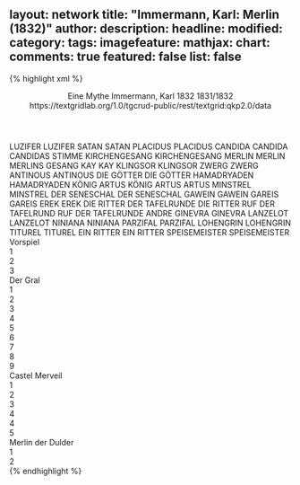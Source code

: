 layout: network
title: "Immermann, Karl: Merlin (1832)"
author:
description:
headline:
modified:
category:
tags:
imagefeature:
mathjax:
chart:
comments: true
featured: false
list: false
---
{% highlight xml %}
<?xml-model href="https://raw.githubusercontent.com/DLiNa/project/master/rules/lina.rnc"?><?xml-model href="https://raw.githubusercontent.com/DLiNa/project/master/rules/lina.sch"?>
<play xmlns="http://lina.digital">
  <header>
    <title>Merlin</title>
    <subtitle>Eine Mythe</subtitle>
    <genretitle/>
    <author>Immermann, Karl</author>
    <date type="print" when="1832">1832</date>
    <date type="premiere"/>
    <date type="written" when="1832">1831/1832</date>
    <source>https://textgridlab.org/1.0/tgcrud-public/rest/textgrid:qkp2.0/data</source>
  </header>
  <personae>
    <character>
      <name>LUZIFER</name>
      <alias xml:id="luzifer">
        <name>LUZIFER</name>
      </alias>
    </character>
    <character>
      <name>SATAN</name>
      <alias xml:id="satan">
        <name>SATAN</name>
      </alias>
    </character>
    <character>
      <name>PLACIDUS</name>
      <alias xml:id="placidus">
        <name>PLACIDUS</name>
      </alias>
    </character>
    <character>
      <name>CANDIDA</name>
      <alias xml:id="candida">
        <name>CANDIDA</name>
      </alias>
      <alias xml:id="candidas_stimme">
        <name>CANDIDAS STIMME</name>
      </alias>
    </character>
    <character>
      <name>KIRCHENGESANG</name>
      <alias xml:id="kirchengesang">
        <name>KIRCHENGESANG</name>
      </alias>
    </character>
    <character>
      <name>MERLIN</name>
      <alias xml:id="merlin">
        <name>MERLIN</name>
      </alias>
      <alias xml:id="merlins_gesang">
        <name>MERLINS GESANG</name>
      </alias>
    </character>
    <character>
      <name>KAY</name>
      <alias xml:id="kay">
        <name>KAY</name>
      </alias>
    </character>
    <character>
      <name>KLINGSOR</name>
      <alias xml:id="klingsor">
        <name>KLINGSOR</name>
      </alias>
    </character>
    <character>
      <name>ZWERG</name>
      <alias xml:id="zwerg">
        <name>ZWERG</name>
      </alias>
    </character>
    <character>
      <name>ANTINOUS</name>
      <alias xml:id="antinous">
        <name>ANTINOUS</name>
      </alias>
    </character>
    <character>
      <name>DIE GÖTTER</name>
      <alias xml:id="die_götter">
        <name>DIE GÖTTER</name>
      </alias>
    </character>
    <character>
      <name>HAMADRYADEN</name>
      <alias xml:id="hamadryaden">
        <name>HAMADRYADEN</name>
      </alias>
    </character>
    <character>
      <name>KÖNIG ARTUS</name>
      <alias xml:id="könig_artus">
        <name>KÖNIG ARTUS</name>
      </alias>
      <alias xml:id="artus">
        <name>ARTUS</name>
      </alias>
    </character>
    <character>
      <name>MINSTREL</name>
      <alias xml:id="minstrel">
        <name>MINSTREL</name>
      </alias>
    </character>
    <character>
      <name>DER SENESCHAL</name>
      <alias xml:id="der_seneschal">
        <name>DER SENESCHAL</name>
      </alias>
    </character>
    <character>
      <name>GAWEIN</name>
      <alias xml:id="gawein">
        <name>GAWEIN</name>
      </alias>
    </character>
    <character>
      <name>GAREIS</name>
      <alias xml:id="gareis">
        <name>GAREIS</name>
      </alias>
    </character>
    <character>
      <name>EREK</name>
      <alias xml:id="erek">
        <name>EREK</name>
      </alias>
    </character>
    <character>
      <name>DIE RITTER DER TAFELRUNDE</name>
      <alias xml:id="die_ritter">
        <name>DIE RITTER</name>
      </alias>
      <alias xml:id="ruf_der_tafelrund">
        <name>RUF DER TAFELRUND</name>
      </alias>
      <alias xml:id="ruf_der_tafelrunde">
        <name>RUF DER TAFELRUNDE</name>
      </alias>
      <alias xml:id="andre">
        <name>ANDRE</name>
      </alias>
    </character>
    <character>
      <name>GINEVRA</name>
      <alias xml:id="ginevra">
        <name>GINEVRA</name>
      </alias>
    </character>
    <character>
      <name>LANZELOT</name>
      <alias xml:id="lanzelot">
        <name>LANZELOT</name>
      </alias>
    </character>
    <character>
      <name>NINIANA</name>
      <alias xml:id="niniana">
        <name>NINIANA</name>
      </alias>
    </character>
    <character>
      <name>PARZIFAL</name>
      <alias xml:id="parzifal">
        <name>PARZIFAL</name>
      </alias>
    </character>
    <character>
      <name>LOHENGRIN</name>
      <alias xml:id="lohengrin">
        <name>LOHENGRIN</name>
      </alias>
    </character>
    <character>
      <name>TITUREL</name>
      <alias xml:id="titurel">
        <name>TITUREL</name>
      </alias>
    </character>
    <character>
      <name>EIN RITTER</name>
      <alias xml:id="ein_ritter">
        <name>EIN RITTER</name>
      </alias>
    </character>
    <character>
      <name>SPEISEMEISTER</name>
      <alias xml:id="speisemeister">
        <name>SPEISEMEISTER</name>
      </alias>
    </character>
  </personae>
  <text>
    <div>
      <head>Vorspiel</head>
      <div>
        <head>1</head>
        <sp who="#luzifer">
          <amount n="14" unit="speech_acts"/>
          <amount n="842" unit="words"/>
          <amount n="132" unit="lines"/>
          <amount n="5328" unit="chars"/>
        </sp>
        <sp who="#satan">
          <amount n="14" unit="speech_acts"/>
          <amount n="730" unit="words"/>
          <amount n="112" unit="lines"/>
          <amount n="4617" unit="chars"/>
        </sp>
      </div>
      <div>
        <head>2</head>
        <sp who="#placidus">
          <amount n="16" unit="speech_acts"/>
          <amount n="565" unit="words"/>
          <amount n="87" unit="lines"/>
          <amount n="3601" unit="chars"/>
        </sp>
        <sp who="#candida">
          <amount n="21" unit="speech_acts"/>
          <amount n="496" unit="words"/>
          <amount n="86" unit="lines"/>
          <amount n="3062" unit="chars"/>
        </sp>
        <sp who="#satan">
          <amount n="6" unit="speech_acts"/>
          <amount n="231" unit="words"/>
          <amount n="31" unit="lines"/>
          <amount n="1569" unit="chars"/>
        </sp>
      </div>
      <div>
        <head>3</head>
        <sp who="#kirchengesang">
          <amount n="1" unit="speech_acts"/>
          <amount n="14" unit="words"/>
          <amount n="6" unit="lines"/>
          <amount n="86" unit="chars"/>
        </sp>
        <sp who="#placidus">
          <amount n="5" unit="speech_acts"/>
          <amount n="226" unit="words"/>
          <amount n="34" unit="lines"/>
          <amount n="1415" unit="chars"/>
        </sp>
        <sp who="#candidas_stimme">
          <amount n="1" unit="speech_acts"/>
          <amount n="22" unit="words"/>
          <amount n="2" unit="lines"/>
          <amount n="137" unit="chars"/>
        </sp>
        <sp who="#candida">
          <amount n="4" unit="speech_acts"/>
          <amount n="344" unit="words"/>
          <amount n="32" unit="lines"/>
          <amount n="2254" unit="chars"/>
        </sp>
      </div>
    </div>
    <div>
      <head>Der Gral</head>
      <div>
        <head>1</head>
        <sp who="#placidus">
          <amount n="17" unit="speech_acts"/>
          <amount n="767" unit="words"/>
          <amount n="118" unit="lines"/>
          <amount n="4809" unit="chars"/>
        </sp>
        <sp who="#merlins_gesang">
          <amount n="3" unit="speech_acts"/>
          <amount n="82" unit="words"/>
          <amount n="12" unit="lines"/>
          <amount n="502" unit="chars"/>
        </sp>
        <sp who="#merlin">
          <amount n="15" unit="speech_acts"/>
          <amount n="1368" unit="words"/>
          <amount n="203" unit="lines"/>
          <amount n="8988" unit="chars"/>
        </sp>
      </div>
      <div>
        <head>2</head>
        <sp who="#kay">
          <amount n="2" unit="speech_acts"/>
          <amount n="708" unit="words"/>
          <amount n="99" unit="lines"/>
          <amount n="5056" unit="chars"/>
        </sp>
        <sp who="#satan">
          <amount n="3" unit="speech_acts"/>
          <amount n="11" unit="words"/>
          <amount n="3" unit="lines"/>
          <amount n="51" unit="chars"/>
        </sp>
        <sp who="#merlin">
          <amount n="3" unit="speech_acts"/>
          <amount n="75" unit="words"/>
          <amount n="13" unit="lines"/>
          <amount n="481" unit="chars"/>
        </sp>
      </div>
      <div>
        <head>3</head>
        <sp who="#klingsor">
          <amount n="14" unit="speech_acts"/>
          <amount n="669" unit="words"/>
          <amount n="103" unit="lines"/>
          <amount n="4402" unit="chars"/>
        </sp>
        <sp who="#zwerg">
          <amount n="8" unit="speech_acts"/>
          <amount n="725" unit="words"/>
          <amount n="92" unit="lines"/>
          <amount n="4760" unit="chars"/>
        </sp>
        <sp who="#antinous">
          <amount n="1" unit="speech_acts"/>
          <amount n="64" unit="words"/>
          <amount n="6" unit="lines"/>
          <amount n="420" unit="chars"/>
        </sp>
        <sp who="#die_götter">
          <amount n="1" unit="speech_acts"/>
          <amount n="64" unit="words"/>
          <amount n="6" unit="lines"/>
          <amount n="420" unit="chars"/>
        </sp>
        <sp who="#hamadryaden">
          <amount n="1" unit="speech_acts"/>
          <amount n="100" unit="words"/>
          <amount n="10" unit="lines"/>
          <amount n="739" unit="chars"/>
        </sp>
        <sp who="#kay">
          <amount n="5" unit="speech_acts"/>
          <amount n="66" unit="words"/>
          <amount n="11" unit="lines"/>
          <amount n="415" unit="chars"/>
        </sp>
      </div>
      <div>
        <head>4</head>
        <sp who="#merlin">
          <amount n="19" unit="speech_acts"/>
          <amount n="856" unit="words"/>
          <amount n="126" unit="lines"/>
          <amount n="5675" unit="chars"/>
        </sp>
        <sp who="#satan">
          <amount n="19" unit="speech_acts"/>
          <amount n="846" unit="words"/>
          <amount n="126" unit="lines"/>
          <amount n="5934" unit="chars"/>
        </sp>
      </div>
      <div>
        <head>5</head>
        <sp who="#könig_artus">
          <amount n="1" unit="speech_acts"/>
          <amount n="65" unit="words"/>
          <amount n="10" unit="lines"/>
          <amount n="406" unit="chars"/>
        </sp>
        <sp who="#kay">
          <amount n="7" unit="speech_acts"/>
          <amount n="184" unit="words"/>
          <amount n="14" unit="lines"/>
          <amount n="1246" unit="chars"/>
        </sp>
        <sp who="#artus">
          <amount n="12" unit="speech_acts"/>
          <amount n="507" unit="words"/>
          <amount n="76" unit="lines"/>
          <amount n="3372" unit="chars"/>
        </sp>
        <sp who="#minstrel">
          <amount n="7" unit="speech_acts"/>
          <amount n="159" unit="words"/>
          <amount n="24" unit="lines"/>
          <amount n="958" unit="chars"/>
        </sp>
      </div>
      <div>
        <head>6</head>
        <sp who="#der_seneschal">
          <amount n="1" unit="speech_acts"/>
          <amount n="39" unit="words"/>
          <amount n="6" unit="lines"/>
          <amount n="277" unit="chars"/>
        </sp>
        <sp who="#gawein">
          <amount n="9" unit="speech_acts"/>
          <amount n="219" unit="words"/>
          <amount n="32" unit="lines"/>
          <amount n="1378" unit="chars"/>
        </sp>
        <sp who="#gareis">
          <amount n="6" unit="speech_acts"/>
          <amount n="137" unit="words"/>
          <amount n="21" unit="lines"/>
          <amount n="843" unit="chars"/>
        </sp>
        <sp who="#erek">
          <amount n="15" unit="speech_acts"/>
          <amount n="278" unit="words"/>
          <amount n="38" unit="lines"/>
          <amount n="1774" unit="chars"/>
        </sp>
        <sp who="#artus">
          <amount n="9" unit="speech_acts"/>
          <amount n="326" unit="words"/>
          <amount n="48" unit="lines"/>
          <amount n="2263" unit="chars"/>
        </sp>
        <sp who="#minstrel">
          <amount n="2" unit="speech_acts"/>
          <amount n="493" unit="words"/>
          <amount n="52" unit="lines"/>
          <amount n="3255" unit="chars"/>
        </sp>
        <sp who="#die_ritter">
          <amount n="1" unit="speech_acts"/>
          <amount n="5" unit="words"/>
          <amount n="1" unit="lines"/>
          <amount n="18" unit="chars"/>
        </sp>
      </div>
      <div>
        <head>7</head>
        <sp who="#artus">
          <amount n="20" unit="speech_acts"/>
          <amount n="499" unit="words"/>
          <amount n="74" unit="lines"/>
          <amount n="3294" unit="chars"/>
        </sp>
        <sp who="#ginevra">
          <amount n="12" unit="speech_acts"/>
          <amount n="377" unit="words"/>
          <amount n="61" unit="lines"/>
          <amount n="2420" unit="chars"/>
        </sp>
        <sp who="#lanzelot">
          <amount n="15" unit="speech_acts"/>
          <amount n="638" unit="words"/>
          <amount n="98" unit="lines"/>
          <amount n="4002" unit="chars"/>
        </sp>
        <sp who="#die_ritter">
          <amount n="3" unit="speech_acts"/>
          <amount n="8" unit="words"/>
          <amount n="3" unit="lines"/>
          <amount n="57" unit="chars"/>
        </sp>
      </div>
      <div>
        <head>8</head>
        <sp who="#klingsor">
          <amount n="11" unit="speech_acts"/>
          <amount n="665" unit="words"/>
          <amount n="94" unit="lines"/>
          <amount n="4162" unit="chars"/>
        </sp>
        <sp who="#merlin">
          <amount n="10" unit="speech_acts"/>
          <amount n="731" unit="words"/>
          <amount n="109" unit="lines"/>
          <amount n="4699" unit="chars"/>
        </sp>
        <sp who="#satan">
          <amount n="1" unit="speech_acts"/>
          <amount n="73" unit="words"/>
          <amount n="12" unit="lines"/>
          <amount n="517" unit="chars"/>
        </sp>
      </div>
      <div>
        <head>9</head>
        <sp who="#niniana">
          <amount n="2" unit="speech_acts"/>
          <amount n="136" unit="words"/>
          <amount n="33" unit="lines"/>
          <amount n="785" unit="chars"/>
        </sp>
        <sp who="#artus">
          <amount n="3" unit="speech_acts"/>
          <amount n="82" unit="words"/>
          <amount n="15" unit="lines"/>
          <amount n="575" unit="chars"/>
        </sp>
        <sp who="#gawein">
          <amount n="1" unit="speech_acts"/>
          <amount n="42" unit="words"/>
          <amount n="7" unit="lines"/>
          <amount n="256" unit="chars"/>
        </sp>
        <sp who="#gareis">
          <amount n="1" unit="speech_acts"/>
          <amount n="37" unit="words"/>
          <amount n="7" unit="lines"/>
          <amount n="249" unit="chars"/>
        </sp>
        <sp who="#erek">
          <amount n="1" unit="speech_acts"/>
          <amount n="43" unit="words"/>
          <amount n="7" unit="lines"/>
          <amount n="274" unit="chars"/>
        </sp>
        <sp who="#ginevra">
          <amount n="1" unit="speech_acts"/>
          <amount n="41" unit="words"/>
          <amount n="7" unit="lines"/>
          <amount n="254" unit="chars"/>
        </sp>
        <sp who="#lanzelot">
          <amount n="1" unit="speech_acts"/>
          <amount n="40" unit="words"/>
          <amount n="7" unit="lines"/>
          <amount n="266" unit="chars"/>
        </sp>
        <sp who="#merlin">
          <amount n="3" unit="speech_acts"/>
          <amount n="553" unit="words"/>
          <amount n="81" unit="lines"/>
          <amount n="3657" unit="chars"/>
        </sp>
      </div>
    </div>
    <div>
      <head>Castel Merveil</head>
      <div>
        <head>1</head>
        <sp who="#zwerg">
          <amount n="4" unit="speech_acts"/>
          <amount n="57" unit="words"/>
          <amount n="14" unit="lines"/>
          <amount n="334" unit="chars"/>
        </sp>
        <sp who="#klingsor">
          <amount n="5" unit="speech_acts"/>
          <amount n="198" unit="words"/>
          <amount n="33" unit="lines"/>
          <amount n="1239" unit="chars"/>
        </sp>
      </div>
      <div>
        <head>2</head>
        <sp who="#parzifal">
          <amount n="12" unit="speech_acts"/>
          <amount n="268" unit="words"/>
          <amount n="39" unit="lines"/>
          <amount n="1895" unit="chars"/>
        </sp>
        <sp who="#lohengrin">
          <amount n="11" unit="speech_acts"/>
          <amount n="349" unit="words"/>
          <amount n="49" unit="lines"/>
          <amount n="2341" unit="chars"/>
        </sp>
        <sp who="#titurel">
          <amount n="1" unit="speech_acts"/>
          <amount n="179" unit="words"/>
          <amount n="25" unit="lines"/>
          <amount n="1250" unit="chars"/>
        </sp>
      </div>
      <div>
        <head>3</head>
        <sp who="#ginevra">
          <amount n="3" unit="speech_acts"/>
          <amount n="19" unit="words"/>
          <amount n="4" unit="lines"/>
          <amount n="129" unit="chars"/>
        </sp>
        <sp who="#artus">
          <amount n="4" unit="speech_acts"/>
          <amount n="73" unit="words"/>
          <amount n="14" unit="lines"/>
          <amount n="443" unit="chars"/>
        </sp>
        <sp who="#lanzelot">
          <amount n="6" unit="speech_acts"/>
          <amount n="32" unit="words"/>
          <amount n="7" unit="lines"/>
          <amount n="169" unit="chars"/>
        </sp>
        <sp who="#gawein">
          <amount n="2" unit="speech_acts"/>
          <amount n="4" unit="words"/>
          <amount n="2" unit="lines"/>
          <amount n="23" unit="chars"/>
        </sp>
        <sp who="#gareis">
          <amount n="2" unit="speech_acts"/>
          <amount n="16" unit="words"/>
          <amount n="4" unit="lines"/>
          <amount n="77" unit="chars"/>
        </sp>
        <sp who="#erek">
          <amount n="4" unit="speech_acts"/>
          <amount n="58" unit="words"/>
          <amount n="12" unit="lines"/>
          <amount n="321" unit="chars"/>
        </sp>
        <sp who="#ein_ritter">
          <amount n="1" unit="speech_acts"/>
          <amount n="3" unit="words"/>
          <amount n="1" unit="lines"/>
          <amount n="13" unit="chars"/>
        </sp>
        <sp who="#andre">
          <amount n="1" unit="speech_acts"/>
          <amount n="9" unit="words"/>
          <amount n="1" unit="lines"/>
          <amount n="50" unit="chars"/>
        </sp>
        <sp who="#die_ritter">
          <amount n="1" unit="speech_acts"/>
          <amount n="6" unit="words"/>
          <amount n="1" unit="lines"/>
          <amount n="26" unit="chars"/>
        </sp>
      </div>
      <div>
        <head>4</head>
        <sp who="#niniana">
          <amount n="18" unit="speech_acts"/>
          <amount n="312" unit="words"/>
          <amount n="52" unit="lines"/>
          <amount n="1752" unit="chars"/>
        </sp>
        <sp who="#merlin">
          <amount n="18" unit="speech_acts"/>
          <amount n="589" unit="words"/>
          <amount n="82" unit="lines"/>
          <amount n="3771" unit="chars"/>
        </sp>
      </div>
      <div>
        <head>4</head>
        <sp who="#ginevra">
          <amount n="9" unit="speech_acts"/>
          <amount n="52" unit="words"/>
          <amount n="10" unit="lines"/>
          <amount n="304" unit="chars"/>
        </sp>
        <sp who="#artus">
          <amount n="9" unit="speech_acts"/>
          <amount n="264" unit="words"/>
          <amount n="47" unit="lines"/>
          <amount n="1593" unit="chars"/>
        </sp>
        <sp who="#lanzelot">
          <amount n="3" unit="speech_acts"/>
          <amount n="40" unit="words"/>
          <amount n="8" unit="lines"/>
          <amount n="254" unit="chars"/>
        </sp>
        <sp who="#speisemeister">
          <amount n="1" unit="speech_acts"/>
          <amount n="9" unit="words"/>
          <amount n="2" unit="lines"/>
          <amount n="57" unit="chars"/>
        </sp>
        <sp who="#gawein">
          <amount n="2" unit="speech_acts"/>
          <amount n="68" unit="words"/>
          <amount n="12" unit="lines"/>
          <amount n="412" unit="chars"/>
        </sp>
        <sp who="#ein_ritter">
          <amount n="1" unit="speech_acts"/>
          <amount n="10" unit="words"/>
          <amount n="2" unit="lines"/>
          <amount n="52" unit="chars"/>
        </sp>
      </div>
      <div>
        <head>5</head>
        <sp who="#niniana">
          <amount n="32" unit="speech_acts"/>
          <amount n="636" unit="words"/>
          <amount n="97" unit="lines"/>
          <amount n="3928" unit="chars"/>
        </sp>
        <sp who="#merlin">
          <amount n="33" unit="speech_acts"/>
          <amount n="542" unit="words"/>
          <amount n="98" unit="lines"/>
          <amount n="3294" unit="chars"/>
        </sp>
        <sp who="#ruf_der_tafelrunde">
          <amount n="2" unit="speech_acts"/>
          <amount n="3" unit="words"/>
          <amount n="2" unit="lines"/>
          <amount n="22" unit="chars"/>
        </sp>
        <sp who="#ruf_der_tafelrund">
          <amount n="1" unit="speech_acts"/>
          <amount n="1" unit="words"/>
          <amount n="1" unit="lines"/>
          <amount n="7" unit="chars"/>
        </sp>
      </div>
    </div>
    <div>
      <head>Merlin der Dulder</head>
      <div>
        <head>1</head>
        <sp who="#lohengrin">
          <amount n="4" unit="speech_acts"/>
          <amount n="185" unit="words"/>
          <amount n="27" unit="lines"/>
          <amount n="1302" unit="chars"/>
        </sp>
        <sp who="#minstrel">
          <amount n="3" unit="speech_acts"/>
          <amount n="50" unit="words"/>
          <amount n="7" unit="lines"/>
          <amount n="348" unit="chars"/>
        </sp>
        <sp who="#placidus">
          <amount n="3" unit="speech_acts"/>
          <amount n="53" unit="words"/>
          <amount n="7" unit="lines"/>
          <amount n="360" unit="chars"/>
        </sp>
        <sp who="#placidus #minstrel">
          <amount n="2" unit="speech_acts"/>
          <amount n="9" unit="words"/>
          <amount n="2" unit="lines"/>
          <amount n="56" unit="chars"/>
        </sp>
      </div>
      <div>
        <head>2</head>
        <sp who="#merlin">
          <amount n="19" unit="speech_acts"/>
          <amount n="408" unit="words"/>
          <amount n="76" unit="lines"/>
          <amount n="2587" unit="chars"/>
        </sp>
        <sp who="#satan">
          <amount n="20" unit="speech_acts"/>
          <amount n="872" unit="words"/>
          <amount n="142" unit="lines"/>
          <amount n="5771" unit="chars"/>
        </sp>
      </div>
    </div>
  </text>
</play>
{% endhighlight %}